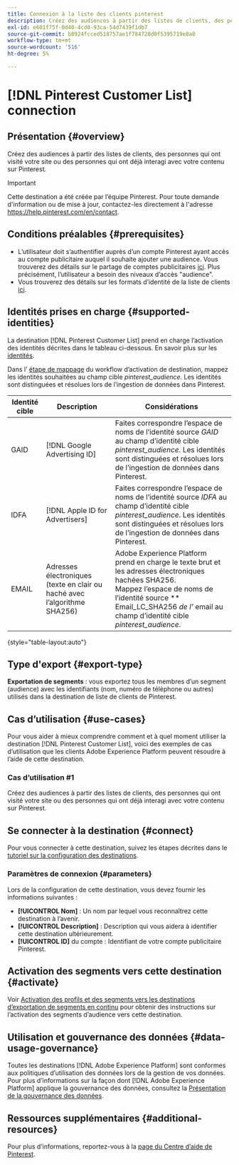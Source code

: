 ```yaml
---
title: Connexion à la liste des clients pinterest
description: Créez des audiences à partir des listes de clients, des personnes qui ont visité votre site ou des personnes qui ont déjà interagi avec votre contenu sur Pinterest.
exl-id: e601f75f-0d40-4cd0-93ca-54d7439f1db7
source-git-commit: b8924fcced518757ae1f784728d0f5395719e8a0
workflow-type: tm+mt
source-wordcount: '516'
ht-degree: 5%

---
```


# [!DNL Pinterest Customer List] connection

## Présentation {#overview}

Créez des audiences à partir des listes de clients, des personnes qui ont visité votre site ou des personnes qui ont déjà interagi avec votre contenu sur Pinterest.

>[!IMPORTANT]
>
>Cette destination a été créée par l’équipe Pinterest. Pour toute demande d&#39;information ou de mise à jour, contactez-les directement à l&#39;adresse https://help.pinterest.com/en/contact.

## Conditions préalables {#prerequisites}

* L’utilisateur doit s’authentifier auprès d’un compte Pinterest ayant accès au compte publicitaire auquel il souhaite ajouter une audience. Vous trouverez des détails sur le partage de comptes publicitaires [ici](https://help.pinterest.com/en/business/article/share-and-manage-access-to-your-ad-accounts). Plus précisément, l’utilisateur a besoin des niveaux d’accès &quot;audience&quot;.
* Vous trouverez des détails sur les formats d’identité de la liste de clients [ici](https://help.pinterest.com/en/business/article/audience-targeting).


## Identités prises en charge {#supported-identities}

La destination [!DNL Pinterest Customer List] prend en charge l’activation des identités décrites dans le tableau ci-dessous. En savoir plus sur les [identités](https://experienceleague.adobe.com/docs/experience-platform/identity/namespaces.html?lang=fr#getting-started).

Dans l’ [étape de mappage](/help/destinations/ui/activate-segment-streaming-destinations.md#mapping) du workflow d’activation de destination, mappez les identités souhaitées au champ cible *pinterest_audience*. Les identités sont distinguées et résolues lors de l’ingestion de données dans Pinterest.

| Identité cible | Description | Considérations |
|---|---|---|
| GAID | [!DNL Google Advertising ID] | Faites correspondre l’espace de noms de l’identité source *GAID* au champ d’identité cible *pinterest_audience*. Les identités sont distinguées et résolues lors de l’ingestion de données dans Pinterest. |
| IDFA | [!DNL Apple ID for Advertisers] | Faites correspondre l’espace de noms de l’identité source *IDFA* au champ d’identité cible *pinterest_audience*. Les identités sont distinguées et résolues lors de l’ingestion de données dans Pinterest. |
| EMAIL | Adresses électroniques (texte en clair ou haché avec l’algorithme SHA256) | Adobe Experience Platform prend en charge le texte brut et les adresses électroniques hachées SHA256. <br> Mappez l’espace de noms de l’identité source  ** Email_LC_SHA256 *de l’* email au champ d’identité cible  *pinterest_audience*. |

{style=&quot;table-layout:auto&quot;}

## Type d&#39;export {#export-type}

**Exportation de segments**  : vous exportez tous les membres d’un segment (audience) avec les identifiants (nom, numéro de téléphone ou autres) utilisés dans la destination de liste de clients de Pinterest.

## Cas d’utilisation {#use-cases}

Pour vous aider à mieux comprendre comment et à quel moment utiliser la destination [!DNL Pinterest Customer List], voici des exemples de cas d’utilisation que les clients Adobe Experience Platform peuvent résoudre à l’aide de cette destination.


### Cas d’utilisation #1

Créez des audiences à partir des listes de clients, des personnes qui ont visité votre site ou des personnes qui ont déjà interagi avec votre contenu sur Pinterest.

## Se connecter à la destination {#connect}

Pour vous connecter à cette destination, suivez les étapes décrites dans le [tutoriel sur la configuration des destinations](../../ui/connect-destination.md).



### Paramètres de connexion {#parameters}

Lors de la configuration de [](../../ui/connect-destination.md) cette destination, vous devez fournir les informations suivantes :

* **[!UICONTROL Nom]** : Un nom par lequel vous reconnaîtrez cette destination à l’avenir.
* **[!UICONTROL Description]** : Description qui vous aidera à identifier cette destination ultérieurement.
* **[!UICONTROL ID]** du compte : Identifiant de votre compte publicitaire Pinterest.

## Activation des segments vers cette destination {#activate}

Voir [Activation des profils et des segments vers les destinations d’exportation de segments en continu](/help/destinations/ui/activate-segment-streaming-destinations.md) pour obtenir des instructions sur l’activation des segments d’audience vers cette destination.

## Utilisation et gouvernance des données {#data-usage-governance}

Toutes les destinations [!DNL Adobe Experience Platform] sont conformes aux politiques d’utilisation des données lors de la gestion de vos données. Pour plus d’informations sur la façon dont [!DNL Adobe Experience Platform] applique la gouvernance des données, consultez la [Présentation de la gouvernance des données](https://experienceleague.adobe.com/docs/experience-platform/data-governance/home.html).

## Ressources supplémentaires {#additional-resources}

Pour plus d’informations, reportez-vous à la [page du Centre d’aide de Pinterest](https://help.pinterest.com/en/business/article/audience-targeting).
